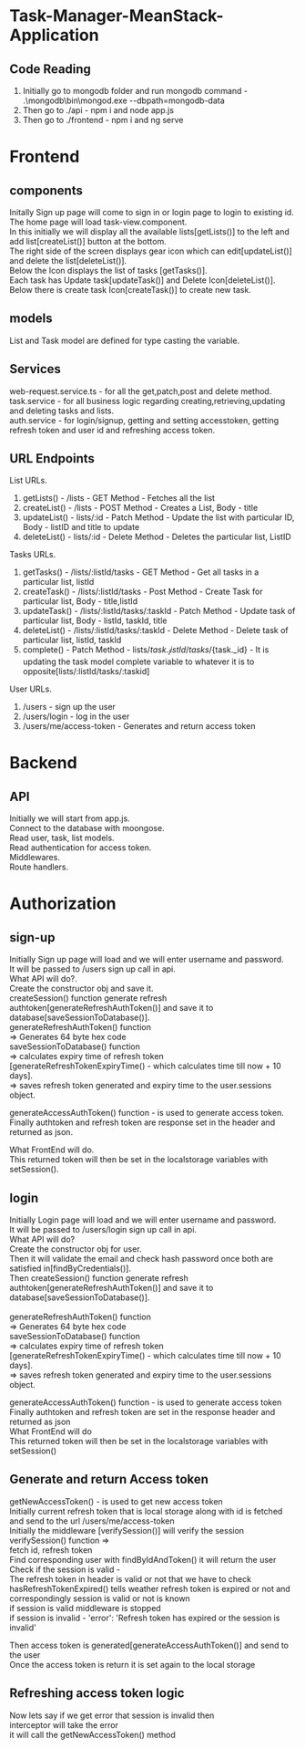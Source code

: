 # Task-Manager-MeanStack-Application

## Code Reading
1. Initially go to mongodb folder and run mongodb command - .\mongodb\bin\mongod.exe --dbpath=mongodb-data
2. Then go to ./api - npm i and node app.js
3. Then go to ./frontend - npm i and ng serve

# Frontend

## components
Initally Sign up page will come to sign in or login page to login to existing id. <br>
The home page will load task-view.component. <br>
In this initially we will display all the available lists[getLists()] to the left and add list[createList()] button at the bottom. <br>
The right side of the screen displays gear icon which can edit[updateList()] and delete the list[deleteList()].<br>
Below the Icon displays the list of tasks [getTasks()]. <br>
Each task has Update task[updateTask()] and Delete Icon[deleteList()]. <br>
Below there is create task Icon[createTask()] to create new task. <br>

## models
List and Task model are defined for type casting the variable. <br>

## Services
web-request.service.ts - for all the get,patch,post and delete method. <br>
task.service - for all business logic regarding creating,retrieving,updating and deleting tasks and lists. <br> 
auth.service - for login/signup, getting and setting accesstoken, getting refresh token and user id and refreshing access token. <br>

## URL Endpoints
List URLs. <br>
1. getLists() - /lists - GET Method - Fetches all the list 
2. createList() - /lists - POST Method - Creates a List, Body - title 
3. updateList() - lists/:id - Patch Method - Update the list with particular ID, Body - listID and title to update 
4. deleteList() - lists/:id - Delete Method - Deletes the particular list, ListID

Tasks URLs. <br>
1. getTasks() - /lists/:listId/tasks - GET Method - Get all tasks in a particular list, listId
2. createTask() - /lists/:listId/tasks - Post Method - Create Task for particular list, Body - title,listId
3. updateTask() - /lists/:listId/tasks/:taskId - Patch Method - Update task of particular list, Body - listId, taskId, title
4. deleteList() - /lists/:listId/tasks/:taskId - Delete Method - Delete task of particular list, listId, taskId
5. complete() - Patch Method -  lists/${task._listId}/tasks/${task._id} - It is updating the task model complete variable to whatever it is to opposite[lists/:listId/tasks/:taskid]

User URLs. <br>
1. /users - sign up the user
2. /users/login - log in the user
3. /users/me/access-token - Generates and return access token


# Backend
## API
Initially we will start from app.js. <br>
Connect to the database with moongose. <br>
Read user, task, list models. <br>
Read authentication for access token. <br> 
Middlewares. <br>
Route handlers. <br>


# Authorization 
## sign-up
Initially Sign up page will load and we will enter username and password.<br>
It will be passed to /users sign up call in api. <br>
What API will do?. <br>
Create the constructor obj and save it. <br>
createSession() function generate refresh authtoken[generateRefreshAuthToken()] and save it to database[saveSessionToDatabase()].<br> 
                generateRefreshAuthToken() function <br> 
                => Generates 64 byte hex code   <br>
                saveSessionToDatabase() function <br>
                => calculates expiry time of refresh token [generateRefreshTokenExpiryTime() - which calculates time till now + 10 days]. <br>
                => saves refresh token generated and expiry time to the user.sessions object. <br>

generateAccessAuthToken() function - is used to generate access token. <br> 
Finally authtoken and refresh token are response set in the header and returned as json. <br>

What FrontEnd will do. <br>
This returned token will then be set in the localstorage variables with setSession(). <br>

## login
Initially Login page will load and we will enter username and password. <br>
It will be passed to /users/login sign up call in api. <br>
What API will do?<br>
Create the constructor obj for user. <br>
Then it will validate the email and check hash password once both are satisfied in[findByCredentials()]. <br>
Then createSession() function generate refresh authtoken[generateRefreshAuthToken()] and save it to database[saveSessionToDatabase()]. <br>  
                generateRefreshAuthToken() function <br>
                => Generates 64 byte hex code   <br>
                saveSessionToDatabase() function <br>
                => calculates expiry time of refresh token [generateRefreshTokenExpiryTime() - which calculates time till now + 10 days]. <br>
                => saves refresh token generated and expiry time to the user.sessions object. <br>

generateAccessAuthToken() function - is used to generate access token <br>
Finally authtoken and refresh token are set in the response header and returned as json<br>
What FrontEnd will do<br>
This returned token will then be set in the localstorage variables with setSession()<br>

## Generate and return Access token
getNewAccessToken() - is used to get new access token<br>
Initially current refresh token that is local storage along with id is fetched and send to the url /users/me/access-token<br>
Initially the middleware [verifySession()] will verify the session<br>
verifySession() function =><br>
fetch id, refresh token<br>
Find corresponding user with findByIdAndToken() it will return the user<br>
Check if the session is valid - <br>
The refresh token in header is valid or not that we have to check<br>
hasRefreshTokenExpired() tells weather refresh token is expired or not and correspondingly session is valid or not is known<br>
if session is valid middleware is stopped<br>
if session is invalid -  'error': 'Refresh token has expired or the session is invalid'<br>

Then access token is generated[generateAccessAuthToken()] and send to the user <br>
Once the access token is return it is set again to the local storage<br>



## Refreshing access token logic
Now lets say if we get error that session is invalid then<br>
interceptor will take the error<br>
it will call the getNewAccessToken() method<br>

